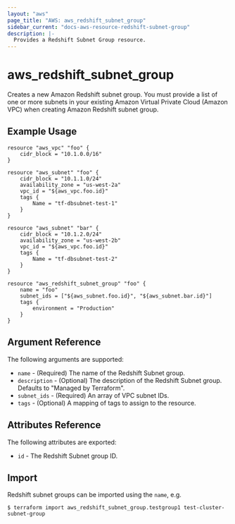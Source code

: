 ```yaml
---
layout: "aws"
page_title: "AWS: aws_redshift_subnet_group"
sidebar_current: "docs-aws-resource-redshift-subnet-group"
description: |-
  Provides a Redshift Subnet Group resource.
---
```


# aws\_redshift\_subnet\_group

Creates a new Amazon Redshift subnet group. You must provide a list of one or more subnets in your existing Amazon Virtual Private Cloud (Amazon VPC) when creating Amazon Redshift subnet group.

## Example Usage

```
resource "aws_vpc" "foo" {
	cidr_block = "10.1.0.0/16"
}

resource "aws_subnet" "foo" {
	cidr_block = "10.1.1.0/24"
	availability_zone = "us-west-2a"
	vpc_id = "${aws_vpc.foo.id}"
	tags {
		Name = "tf-dbsubnet-test-1"
	}
}

resource "aws_subnet" "bar" {
	cidr_block = "10.1.2.0/24"
	availability_zone = "us-west-2b"
	vpc_id = "${aws_vpc.foo.id}"
	tags {
		Name = "tf-dbsubnet-test-2"
	}
}

resource "aws_redshift_subnet_group" "foo" {
	name = "foo"
	subnet_ids = ["${aws_subnet.foo.id}", "${aws_subnet.bar.id}"]
	tags {
	    environment = "Production"
	}
}
```

## Argument Reference

The following arguments are supported:

* `name` - (Required) The name of the Redshift Subnet group.
* `description` - (Optional) The description of the Redshift Subnet group. Defaults to "Managed by Terraform".
* `subnet_ids` - (Required) An array of VPC subnet IDs.
* `tags` - (Optional) A mapping of tags to assign to the resource.

## Attributes Reference

The following attributes are exported:

* `id` - The Redshift Subnet group ID.

## Import

Redshift subnet groups can be imported using the `name`, e.g. 

```
$ terraform import aws_redshift_subnet_group.testgroup1 test-cluster-subnet-group
```
